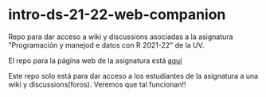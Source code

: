 # intro-ds-21-22-web-companion
Repo para dar acceso a wiki y discussions asociadas a la asignatura "Programación y manejod e datos con R 2021-22" de la UV.

El repo para la página web de la asignatura está [aquí](https://perezp44.github.io/intro-ds-21-22-web/)

Este repo solo está para dar acceso a los estudiantes de la asignatura a una wiki y discussions(foros). Veremos que tal funcionan!!

